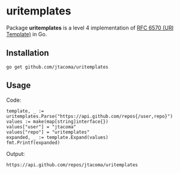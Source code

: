 uritemplates
============

Package **uritemplates** is a level 4 implementation of [RFC 6570 (URI Template)](http://tools.ietf.org/html/rfc6570) in Go.

Installation
------------

    go get github.com/jtacoma/uritemplates

Usage
-----

Code:

    template, _ := uritemplates.Parse("https://api.github.com/repos{/user,repo}")
    values := make(map[string]interface{})
    values["user"] = "jtacoma"
    values["repo"] = "uritemplates"
    expanded, _ := template.Expand(values)
    fmt.Printf(expanded)

Output:

    https://api.github.com/repos/jtacoma/uritemplates

